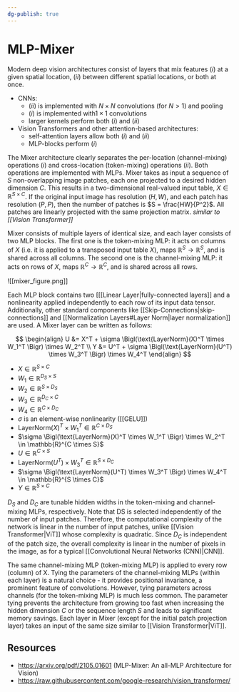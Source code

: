```yaml
---
dg-publish: true
---
```


# MLP-Mixer

Modern deep vision architectures consist of layers that mix features $(i)$ at a given spatial location, $(ii)$ between different spatial locations, or both at once.

- CNNs:
	- $(ii)$ is implemented with $N \times N$ convolutions (for $N > 1$) and pooling
	- $(i)$ is implemented with$1 \times 1$ convolutions
	- larger kernels perform both $(i)$ and $(ii)$
- Vision Transformers and other attention-based architectures:
	- self-attention layers allow both $(i)$ and $(ii)$
	- MLP-blocks perform $(i)$

The Mixer architecture clearly separates the per-location (channel-mixing) operations $(i)$ and cross-location (token-mixing) operations $(ii)$. Both operations are implemented with MLPs. Mixer takes as input a sequence of $S$ non-overlapping image patches, each one projected to a desired hidden dimension $C$. This results in a two-dimensional real-valued input table, $X \in \mathbb{R}^{S×C}$. If the original input image has resolution $(H, W)$, and each patch has resolution $(P, P)$, then the number of patches is $S = \frac{HW}{P^2}$. All patches are linearly projected with the same projection matrix.
	*similar to [[Vision Transformer]]*

Mixer consists of multiple layers of identical size, and each layer consists of two MLP blocks. The first one is the token-mixing MLP: it acts on columns of $X$ (i.e. it is applied to a transposed input table $X$), maps $\mathbb{R}^S  \rightarrow \mathbb{R}^S$, and is shared across all columns. The second one is the channel-mixing MLP: it acts on rows of $X$, maps $\mathbb{R}^C  \rightarrow \mathbb{R}^C$, and is shared across all rows.

![[mixer_figure.png]]

Each MLP block contains two [[[Linear Layer|fully-connected layers]] and a nonlinearity applied independently to each row of its input data tensor. Additionally, other standard components like [[Skip-Connections|skip-connections]] and [[Normalization Layers#Layer Norm|layer normalization]] are used. A Mixer layer can be written as follows:

$$
\begin{align}
U &= X^T + \sigma \Bigl(\text{LayerNorm}(X)^T \times W_1^T \Bigr) \times W_2^T
\\
Y &= U^T +  \sigma \Bigl(\text{LayerNorm}(U^T) \times W_3^T \Bigr) \times W_4^T
\end{align}
$$

 - $X \in \mathbb{R}^{S \times C}$
 - $W_1 \in \mathbb{R}^{D_S \times S}$
 - $W_2 \in \mathbb{R}^{S \times D_S}$
 - $W_3 \in \mathbb{R}^{D_C \times C}$
 - $W_4 \in \mathbb{R}^{C \times D_C}$
 - $\sigma$ is an element-wise nonlinearity ([[GELU]])
 - $\text{LayerNorm}(X)^T \times W_1^T \in \mathbb{R}^{C \times D_S}$
 - $\sigma \Bigl(\text{LayerNorm}(X)^T \times W_1^T \Bigr) \times W_2^T \in \mathbb{R}^{C \times S}$
 - $U \in \mathbb{R}^{C \times S}$
 - $\text{LayerNorm}(U^T) \times W_3^T \in \mathbb{R}^{S \times D_C}$
 - $\sigma \Bigl(\text{LayerNorm}(U^T) \times W_3^T \Bigr) \times W_4^T \in \mathbb{R}^{S \times C}$
 - $Y \in \mathbb{R}^{S \times C}$

$D_S$ and $D_C$ are tunable hidden widths in the token-mixing and channel-mixing MLPs, respectively. Note that DS is selected independently of the number of input patches. Therefore, the computational complexity of the network is linear in the number of input patches, unlike [[Vision Transformer|ViT]] whose complexity is quadratic. Since $D_C$ is independent of the patch size, the overall complexity is linear in the number of pixels in the image, as for a typical [[Convolutional Neural Networks (CNN)|CNN]].

The same channel-mixing MLP (token-mixing MLP) is applied to every row (column) of X. Tying the parameters of the channel-mixing MLPs (within each layer) is a natural choice - it provides positional invariance, a prominent feature of convolutions. However, tying parameters across channels (for the token-mixing MLP) is much less common. The parameter tying prevents the architecture from growing too fast when increasing the hidden dimension $C$ or the sequence length $S$ and leads to significant memory savings. Each layer in Mixer (except for the initial patch projection layer) takes an input of the same size similar to [[Vision Transformer|ViT]].

## Resources

- <https://arxiv.org/pdf/2105.01601> (MLP-Mixer: An all-MLP Architecture for Vision)
- <https://raw.githubusercontent.com/google-research/vision_transformer/>
